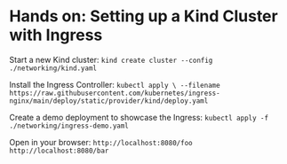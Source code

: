 # Hands on: Setting up a Kind Cluster with Ingress

Start a new Kind cluster:
`kind create cluster --config ./networking/kind.yaml`

Install the Ingress Controller:
`kubectl apply \
--filename https://raw.githubusercontent.com/kubernetes/ingress-nginx/main/deploy/static/provider/kind/deploy.yaml`

Create a demo deployment to showcase the Ingress:
`kubectl apply -f ./networking/ingress-demo.yaml`

Open in your browser:
`http://localhost:8080/foo`
`http://localhost:8080/bar`
